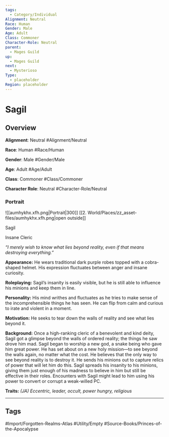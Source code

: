 ```yaml
---
tags:
  - Category/Individual
Alignment: Neutral
Race: Human
Gender: Male
Age: Adult
Class: Commoner
Character-Role: Neutral
parent:
  - Mages Guild
up:
  - Mages Guild
next:
  - Mysterioso
Type:
  - placeholder
Region: placeholder
---
```

# Sagil
## Overview
**Alignment**: Neutral
#Alignment/Neutral

**Race**: Human
#Race/Human

**Gender**: Male
#Gender/Male

**Age**: Adult
#Age/Adult

**Class**: Commoner
#Class/Commoner

**Character Role**: Neutral
#Character-Role/Neutral

### Portrait
![[aumhykhx.xfh.png|Portrait|300]]
[[2. World/Places/zz_asset-files/aumhykhx.xfh.png|open outside]]

Sagil

Insane Cleric

*“I merely wish to know what lies beyond reality, even if that means destroying everything.”*

**Appearance:** He wears traditional dark purple robes topped with a cobra-shaped helmet. His expression fluctuates between anger and insane curiosity.

**Roleplaying:** Sagil’s insanity is easily visible, but he is still able to influence his minions and keep them in line.

**Personality:** His mind writhes and fluctuates as he tries to make sense of the incomprehensible things he has seen. He can flip from calm and curious to irate and violent in a moment.

**Motivation:** He seeks to tear down the walls of reality and see what lies beyond it.

**Background:** Once a high-ranking cleric of a benevolent and kind deity, Sagil got a glimpse beyond the walls of ordered reality; the things he saw drove him mad. Sagil began to worship a new god, a snake being who gave him great power. He has set about on a new holy mission—to see beyond the walls again, no matter what the cost. He believes that the only way to see beyond reality is to destroy it. He sends his minions out to capture relics of power that will let him do this. Sagil spreads his insanity to his minions, giving them just enough of his madness to believe in him but still be effective in their roles. Encounters with Sagil might lead to him using his power to convert or corrupt a weak-willed PC.

**Traits:** *(JA) Eccentric, leader, occult, power hungry, religious*


---
## Tags
#Import/Forgotten-Realms-Atlas #Utility/Empty #Source-Books/Princes-of-the-Apocalypse

